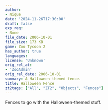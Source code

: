 ```yaml
---
author:
- Nique
date: '2024-11-26T17:30:00'
draft: false
exp_req:
- None
file_date: 2006-10-01
file_size: 173 KB
game: Zoo Tycoon 2
has_author: true
languages:
license: 'Unknown'
orig_rel_at:
- 'ZooAdmin'
orig_rel_date: 2006-10-01
summary: A Halloween-themed fence.
title: Halloween Fence
zt2tags: ["All", "ZT2", "Objects", "Fences"]
---
```

Fences to go with the Halloween-themed stuff.
